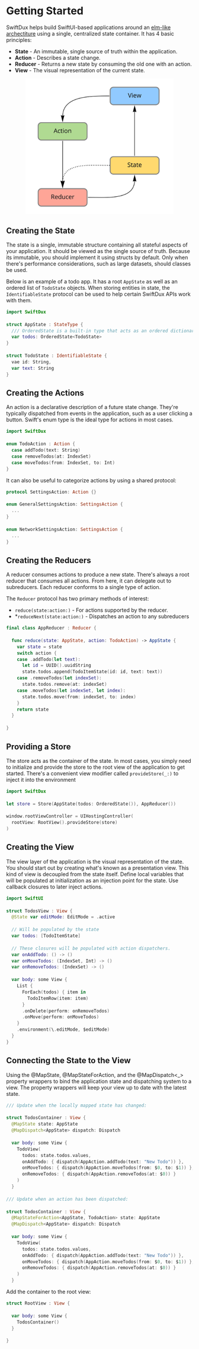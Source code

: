 # Getting Started

SwiftDux helps build SwiftUI-based applications around an [elm-like archectiture](https://guide.elm-lang.org/architecture/) using a single, centralized state container. It has 4 basic principles:

- **State** - An immutable, single source of truth within the application.
- **Action** - Describes a state change.
- **Reducer** - Returns a new state by consuming the old one with an action.
- **View** - The visual representation of the current state.

<div style="text-align:center">
  <img src="Guides/Images/architecture.jpg" width="400"/>
</div>

## Creating the State

The state is a single, immutable structure containing all stateful aspects of your application. It should be viewed as the single source of truth. Because its immutable, you should implement it using structs by default. Only when there's performance considerations, such as large datasets, should classes be used.

Below is an example of a todo app. It has a root `AppState` as well as an ordered list of `TodoState` objects. When storing entities in state, the `IdentifiableState` protocol can be used to help certain SwiftDux APIs work with them.

```swift
import SwiftDux

struct AppState : StateType {
  /// OrderedState is a built-in type that acts as an ordered dictionary of substates.
  var todos: OrderedState<TodoState>
}

struct TodoState : IdentifiableState {
  vae id: String,
  var text: String
}
```

## Creating the Actions

An action is a declarative description of a future state change. They're typically dispatched from events in the application, such as a user clicking a button. Swift's enum type is the ideal type for actions in most cases.

```swift
import SwiftDux

enum TodoAction : Action {
  case addTodo(text: String)
  case removeTodos(at: IndexSet)
  case moveTodos(from: IndexSet, to: Int)
}
```

It can also be useful to categorize actions by using a shared protocol:

```swift
protocol SettingsAction: Action {}

enum GeneralSettingsAction: SettingsAction {
  ...
}

enum NetworkSettingsAction: SettingsAction {
  ...
}
```

## Creating the Reducers

A reducer consumes actions to produce a new state. There's always a root reducer that consumes all actions. From here, it can delegate out to subreducers. Each reducer conforms to a single type of action.

The `Reducer` protocol has two primary methods of interest:

- `reduce(state:action:)` - For actions supported by the reducer.
- \*`reduceNext(state:action:)` - Dispatches an action to any subreducers

```swift
final class AppReducer : Reducer {

  func reduce(state: AppState, action: TodoAction) -> AppState {
    var state = state
    switch action {
    case .addTodo(let text):
      let id = UUID().uuidString
      state.todos.append(TodoItemState(id: id, text: text))
    case .removeTodos(let indexSet):
      state.todos.remove(at: indexSet)
    case .moveTodos(let indexSet, let index):
      state.todos.move(from: indexSet, to: index)
    }
    return state
  }

}
```

## Providing a Store

The store acts as the container of the state. In most cases, you simply need to initialize and provide the store to the root view of the application to get started. There's a convenient view modifier called `provideStore(_:)` to inject it into the environment

```swift
import SwiftDux

let store = Store(AppState(todos: OrderedState()), AppReducer())

window.rootViewController = UIHostingController(
  rootView: RootView().provideStore(store)
)
```

## Creating the View

The view layer of the application is the visual representation of the state. You should start out by creating what's known as a presentation view. This kind of view is decoupled from the state itself. Define local variables that will be populated at initialization as an injection point for the state. Use callback closures to later inject actions.

```swift
import SwiftUI

struct TodosView : View {
  @State var editMode: EditMode = .active

  // Will be populated by the state
  var todos: [TodoItemState]

  // These closures will be populated with action dispatchers.
  var onAddTodo: () -> ()
  var onMoveTodos: (IndexSet, Int) -> ()
  var onRemoveTodos: (IndexSet) -> ()

  var body: some View {
    List {
      ForEach(todos) { item in
        TodoItemRow(item: item)
      }
      .onDelete(perform: onRemoveTodos)
      .onMove(perform: onMoveTodos)
    }
    .environment(\.editMode, $editMode)
  }
}

```

## Connecting the State to the View

Using the @MapState, @MapStateForAction, and the @MapDispatch<\_> property wrappers to bind the application state and dispatching system to a view. The property wrappers will keep your view up to date with the latest state.

```swift
/// Update when the locally mapped state has changed:

struct TodosContainer : View {
  @MapState state: AppState
  @MapDispatch<AppState> dispatch: Dispatch

  var body: some View {
    TodoView(
      todos: state.todos.values,
      onAddTodo: { dispatch(AppAction.addTodo(text: "New Todo")) },
      onMoveTodos: { dispatch(AppAction.moveTodos(from: $0, to: $1)) },
      onRemoveTodos: { dispatch(AppAction.removeTodos(at: $0)) }
    )
  }

/// Update when an action has been dispatched:

struct TodosContainer : View {
  @MapStateForAction<AppState, TodoAction> state: AppState
  @MapDispatch<AppState> dispatch: Dispatch

  var body: some View {
    TodoView(
      todos: state.todos.values,
      onAddTodo: { dispatch(AppAction.addTodo(text: "New Todo")) },
      onMoveTodos: { dispatch(AppAction.moveTodos(from: $0, to: $1)) },
      onRemoveTodos: { dispatch(AppAction.removeTodos(at: $0)) }
    )
  }
```

Add the container to the root view:

```swift
struct RootView : View {

  var body: some View {
    TodosContainer()
  }

}
```
